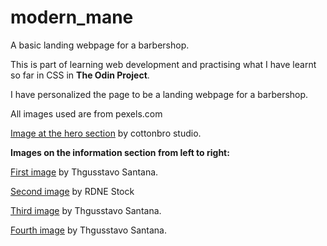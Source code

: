 # modern_mane
A basic landing webpage for a barbershop.

This is part of learning web development and practising what I have learnt so far in CSS in **The Odin Project**.

I have personalized the page to be a landing webpage for a barbershop.

All images used are from pexels.com

[Image at the hero section](./images/pexels-cottonbro-3993296.jpg) by cottonbro studio.


**Images on the information section from left to right:**

[First image](./images/pexels-thgusstavo-1813272.jpg) by Thgusstavo Santana.

[Second image](./images/pexels-rdne-7697364.jpg) by RDNE Stock

[Third image](./images/pexels-thgusstavo-2809652.jpg) by Thgusstavo Santana.

[Fourth image](./images/pexels-thgusstavo-1804638.jpg) by Thgusstavo Santana.
